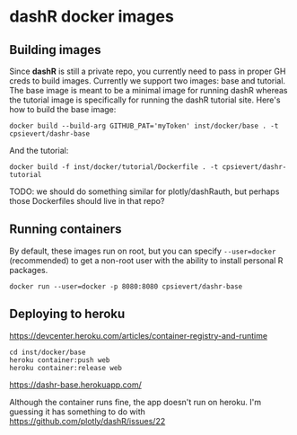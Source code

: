 # dashR docker images

## Building images

Since **dashR** is still a private repo, you currently need to pass in proper GH creds to build images. Currently we support two images: base and tutorial. The base image is meant to be a minimal image for running dashR whereas the tutorial image is specifically for running the dashR tutorial site. Here's how to build the base image:

```shell
docker build --build-arg GITHUB_PAT='myToken' inst/docker/base . -t cpsievert/dashr-base
```

And the tutorial:

```shell
docker build -f inst/docker/tutorial/Dockerfile . -t cpsievert/dashr-tutorial
```

TODO: we should do something similar for plotly/dashRauth, but perhaps those Dockerfiles should live in that repo?

## Running containers

By default, these images run on root, but you can specify `--user=docker` (recommended) to get a non-root user with the ability to install personal R packages.

```shell
docker run --user=docker -p 8080:8080 cpsievert/dashr-base
```

## Deploying to heroku

<https://devcenter.heroku.com/articles/container-registry-and-runtime>

```shell
cd inst/docker/base
heroku container:push web
heroku container:release web
```

<https://dashr-base.herokuapp.com/>

Although the container runs fine, the app doesn't run on heroku. I'm guessing it has something to do with <https://github.com/plotly/dashR/issues/22>
